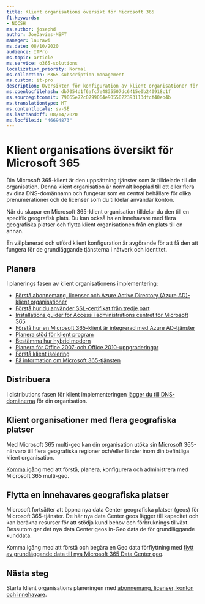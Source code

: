 ```yaml
---
title: Klient organisations översikt för Microsoft 365
f1.keywords:
- NOCSH
ms.author: josephd
author: JoeDavies-MSFT
manager: laurawi
ms.date: 08/10/2020
audience: ITPro
ms.topic: article
ms.service: o365-solutions
localization_priority: Normal
ms.collection: M365-subscription-management
ms.custom: it-pro
description: Översikten för konfiguration av klient organisationer för Microsoft 365.
ms.openlocfilehash: db7054d1f6afc7e4835507dc6415e0b240918c1f
ms.sourcegitcommit: 79065e72c0799064e9055022393113dfcf40eb4b
ms.translationtype: MT
ms.contentlocale: sv-SE
ms.lasthandoff: 08/14/2020
ms.locfileid: "46694873"
---
```

# <a name="tenant-roadmap-for-microsoft-365"></a>Klient organisations översikt för Microsoft 365

Din Microsoft 365-klient är den uppsättning tjänster som är tilldelade till din organisation. Denna klient organisation är normalt kopplad till ett eller flera av dina DNS-domännamn och fungerar som en central behållare för olika prenumerationer och de licenser som du tilldelar användar konton. 

När du skapar en Microsoft 365-klient organisation tilldelar du den till en specifik geografisk plats. Du kan också ha en innehavare med flera geografiska platser och flytta klient organisationen från en plats till en annan.

En välplanerad och utförd klient konfiguration är avgörande för att få den att fungera för de grundläggande tjänsterna i nätverk och identitet.

## <a name="plan"></a>Planera

I planerings fasen av klient organisationens implementering:

- [Förstå abonnemang, licenser och Azure Active Directory (Azure AD)-klient organisationer](subscriptions-licenses-accounts-and-tenants-for-microsoft-cloud-offerings.md)
- [Förstå hur du använder SSL-certifikat från tredje part](plan-for-third-party-ssl-certificates.md)
- [Installations guider för Access i administrations centret för Microsoft 365](setup-guides-for-microsoft-365.md)
- [Förstå hur en Microsoft 365-klient är integrerad med Azure AD-tjänster](integrated-apps-and-azure-ads.md)
- [Planera stöd för klient program](microsoft-365-client-support-certificate-based-authentication.md)
- [Bestämma hur hybrid modern](hybrid-modern-auth-overview.md)
- [Planera för Office 2007-och Office 2010-uppgraderingar](plan-upgrade-previous-versions-office.md)
- [Förstå klient isolering](microsoft-365-tenant-isolation-overview.md)
- [Få information om Microsoft 365-tjänsten](https://docs.microsoft.com/microsoft-365/compliance/service-assurance)

## <a name="deploy"></a>Distribuera

I distributions fasen för klient implementeringen [lägger du till DNS-domänerna](https://docs.microsoft.com/microsoft-365/admin/setup/add-domain) för din organisation.

## <a name="tenants-with-multiple-geographic-locations"></a>Klient organisationer med flera geografiska platser

Med Microsoft 365 multi-geo kan din organisation utöka sin Microsoft 365-närvaro till flera geografiska regioner och/eller länder inom din befintliga klient organisation.

[Komma igång](microsoft-365-multi-geo.md) med att förstå, planera, konfigurera och administrera med Microsoft 365 multi-geo.

## <a name="moving-a-tenants-geographic-locations"></a>Flytta en innehavares geografiska platser

Microsoft fortsätter att öppna nya data Center geografiska platser (geos) för Microsoft 365-tjänster. De här nya data Center geos lägger till kapacitet och kan beräkna resurser för att stödja kund behov och förbruknings tillväxt. Dessutom ger det nya data Center geos in-Geo data de för grundläggande kunddata.

Komma igång med att förstå och begära en Geo data förflyttning med [flytt av grundläggande data till nya Microsoft 365 Data Center geo](moving-data-to-new-datacenter-geos.md).

## <a name="next-step"></a>Nästa steg

Starta klient organisations planeringen med [abonnemang, licenser, konton och innehavare](subscriptions-licenses-accounts-and-tenants-for-microsoft-cloud-offerings.md).

